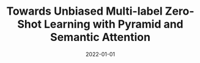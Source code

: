 ---
title: "Towards Unbiased Multi-label Zero-Shot Learning with Pyramid and Semantic Attention"
authors:
- Ziming Liu
- Song Guo
- Jingcai Guo
- Yuanyuan Xu
- Fushuo Huo


date: "2022-01-01"
#doi: "10.1109/TWC.2022.3159779"

# Publication type.
# 1 = Conference paper; 2 = Journal article;
# 3 = Preprint Paper; 4 = Report; 5 = Book; 6 = Book section;
# 7 = Thesis; 8 = Patent
publication_types: ["2"]

# Publication name and optional abbreviated publication name.
publication: IEEE Transactions on Multimedia (TMM) (CCF-B)
#publication_short: ""

# url_pdf: https://ieeexplore.ieee.org/document/9740503
# url_code: ''
# url_dataset: ''
# url_poster: ''
# url_project: ''
# url_slides: ''
# url_video: ''

---